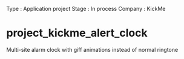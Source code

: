 Type : Application project
Stage : In process
Company : KickMe


# project_kickme_alert_clock
Multi-site alarm clock with giff animations instead of normal ringtone

